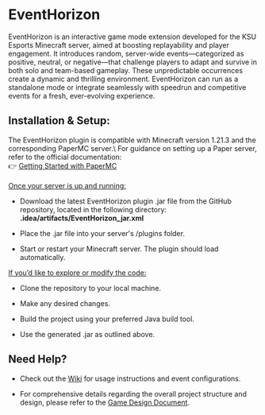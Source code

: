 # EventHorizon
EventHorizon is an interactive game mode extension developed for the KSU Esports Minecraft server, aimed at boosting replayability and player engagement. It introduces random, server-wide events—categorized as positive, neutral, or negative—that challenge players to adapt and survive in both solo and team-based gameplay. These unpredictable occurrences create a dynamic and thrilling environment. EventHorizon can run as a standalone mode or integrate seamlessly with speedrun and competitive events for a fresh, ever-evolving experience.

## Installation & Setup:
The EventHorizon plugin is compatible with Minecraft version 1.21.3 and the corresponding PaperMC server.\\
For guidance on setting up a Paper server, refer to the official documentation:\
👉 [Getting Started with PaperMC](https://docs.papermc.io/paper/getting-started)
\
\
<ins>Once your server is up and running:</ins>
- Download the latest EventHorizon plugin .jar file from the GitHub repository, located in the following directory: **.idea/artifacts/EventHorizon_jar.xml**
* Place the .jar file into your server's /plugins folder.
+ Start or restart your Minecraft server. The plugin should load automatically.

<ins>If you’d like to explore or modify the code:</ins>
- Clone the repository to your local machine.
* Make any desired changes.
+ Build the project using your preferred Java build tool.
- Use the generated .jar as outlined above.

## Need Help?
- Check out the [Wiki](https://github.com/StrwbryPanda/EventHorizon/wiki) for usage instructions and event configurations.
* For comprehensive details regarding the overall project structure and design, please refer to the [Game Design Document](https://github.com/userattachments/files/19514278/Team.1.Design.Document.docx.pdf).


